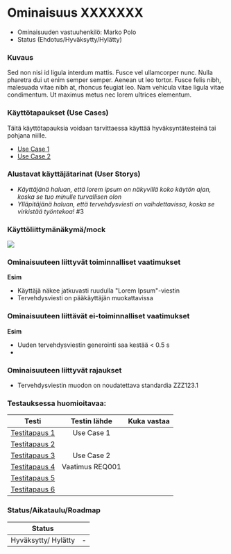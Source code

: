# Ominaisuus XXXXXXX

* Ominaisuuden vastuuhenkilö: Marko Polo
* Status (Ehdotus/Hyväksytty/Hylätty)

### Kuvaus

Sed non nisi id ligula interdum mattis. Fusce vel ullamcorper nunc. Nulla pharetra dui ut enim semper semper. Aenean ut leo tortor. Fusce felis nibh, malesuada vitae nibh at, rhoncus feugiat leo. Nam vehicula vitae ligula vitae condimentum. Ut maximus metus nec lorem ultrices elementum.


### Käyttötapaukset (Use Cases)

Täitä käyttötapauksia voidaan tarvittaessa käyttää hyväksyntätesteinä tai pohjana niille.

* [Use Case 1](FT1-kayttotapaus.md)
* [Use Case 2](FT2-kayttotapaus.md)


### Alustavat käyttäjätarinat (User Storys)

* _Käyttäjänä haluan, että lorem ipsum on näkyvillä koko käytön ajan, koska se tuo minulle turvallisen olon_
* _Ylläpitäjänä haluan, että tervehdysviesti on vaihdettavissa, koska se virkistää työntekoa!_
#3

### Käyttöliittymänäkymä/mock

![](https://openclipart.org/image/300px/svg_to_png/178764/1370010418.png&disposition=attachment)


### Ominaisuuteen liittyvät toiminnalliset vaatimukset

**Esim**

* Käyttäjä näkee jatkuvasti ruudulla "Lorem Ipsum"-viestin
* Tervehdysviesti on pääkäyttäjän muokattavissa

### Ominaisuuteen liittävät ei-toiminnalliset vaatimukset

**Esim**

* Uuden tervehdysviestin generointi saa kestää < 0.5 s
* 

### Ominaisuuteen liittyvät rajaukset

* Tervehdysviestin muodon on noudatettava standardia ZZZ123.1


### Testauksessa huomioitavaa:

| Testi  | Testin lähde  | Kuka vastaa  |
|:-: | :-:|:-:|
| [Testitapaus 1]( FT1-testitapaus1.md)  | Use Case 1  |  |
| [Testitapaus 2]( FT1-testitapaus2.md)  |  |  |
| [Testitapaus 3]( FT1-testitapaus3.md)  | Use Case 2 |  |
| [Testitapaus 4]( FT1-testitapaus4.md)  | Vaatimus REQ001 |  |
| [Testitapaus 5]( FT1-testitapaus5.md)  |  |  |
| [Testitapaus 6]( FT1-testitapaus6.md)  |  |  |


### Status/Aikataulu/Roadmap

| Status | |
|:----:|:----:|
| Hyväksytty/ Hylätty | - |




